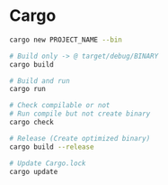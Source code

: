 # Cargo

```bash
cargo new PROJECT_NAME --bin
```

```bash
# Build only -> @ target/debug/BINARY
cargo build

```

```bash
# Build and run
cargo run
```

```bash
# Check compilable or not
# Run compile but not create binary
cargo check
```

```bash
# Release (Create optimized binary)
cargo build --release
```

```bash
# Update Cargo.lock
cargo update
```
